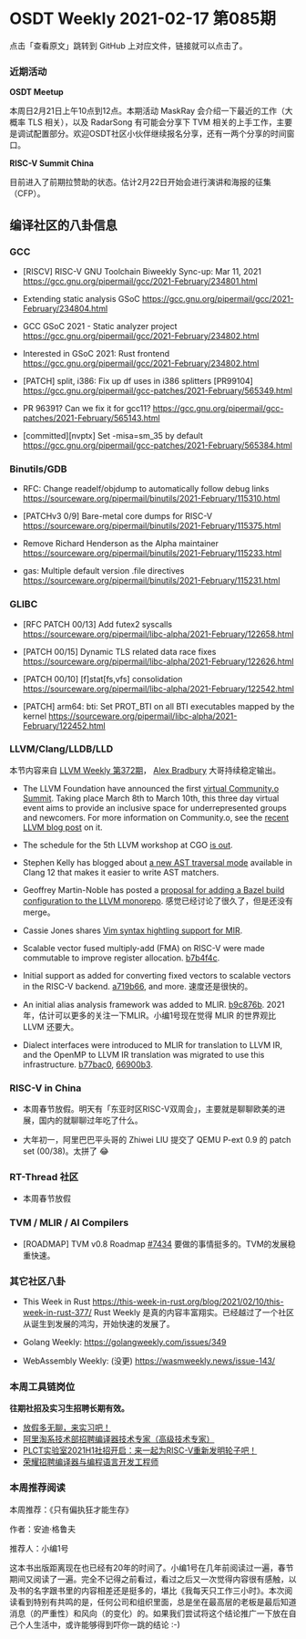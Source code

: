 # OSDT Weekly 2021-02-17 第085期

点击「查看原文」跳转到 GitHub 上对应文件，链接就可以点击了。

### 近期活动

**OSDT Meetup**

本周日2月21日上午10点到12点。本期活动 MaskRay 会介绍一下最近的工作（大概率 TLS 相关），以及 RadarSong 有可能会分享下 TVM 相关的上手工作，主要是调试配置部分。欢迎OSDT社区小伙伴继续报名分享，还有一两个分享的时间窗口。

**RISC-V Summit China**

目前进入了前期拉赞助的状态。估计2月22日开始会进行演讲和海报的征集（CFP）。

## 编译社区的八卦信息

### GCC

-  [RISCV] RISC-V GNU Toolchain Biweekly Sync-up: Mar 11, 2021
  https://gcc.gnu.org/pipermail/gcc/2021-February/234801.html

- Extending static analysis GSoC
  https://gcc.gnu.org/pipermail/gcc/2021-February/234804.html

- GCC GSoC 2021 - Static analyzer project
  https://gcc.gnu.org/pipermail/gcc/2021-February/234802.html

- Interested in GSoC 2021: Rust frontend
  https://gcc.gnu.org/pipermail/gcc/2021-February/234802.html

- [PATCH] split, i386: Fix up df uses in i386 splitters [PR99104]
  https://gcc.gnu.org/pipermail/gcc-patches/2021-February/565349.html

- PR 96391? Can we fix it for gcc11?
  https://gcc.gnu.org/pipermail/gcc-patches/2021-February/565143.html

- [committed][nvptx] Set -misa=sm_35 by default
  https://gcc.gnu.org/pipermail/gcc-patches/2021-February/565384.html

### Binutils/GDB

- RFC: Change readelf/objdump to automatically follow debug links
  https://sourceware.org/pipermail/binutils/2021-February/115310.html

- [PATCHv3 0/9] Bare-metal core dumps for RISC-V
  https://sourceware.org/pipermail/binutils/2021-February/115375.html

- Remove Richard Henderson as the Alpha maintainer
  https://sourceware.org/pipermail/binutils/2021-February/115233.html

- gas: Multiple default version .file directives
  https://sourceware.org/pipermail/binutils/2021-February/115231.html

### GLIBC

- [RFC PATCH 00/13] Add futex2 syscalls
  https://sourceware.org/pipermail/libc-alpha/2021-February/122658.html

- [PATCH 00/15] Dynamic TLS related data race fixes
  https://sourceware.org/pipermail/libc-alpha/2021-February/122626.html

- [PATCH 00/10] [f]stat[fs,vfs] consolidation
  https://sourceware.org/pipermail/libc-alpha/2021-February/122542.html

- [PATCH] arm64: bti: Set PROT_BTI on all BTI executables mapped by the kernel
  https://sourceware.org/pipermail/libc-alpha/2021-February/122452.html

### LLVM/Clang/LLDB/LLD

本节内容来自 [LLVM Weekly 第372期](http://llvmweekly.org/issue/372)，
[Alex Bradbury](https://www.linkedin.com/in/alex-bradbury/) 大哥持续稳定输出。

* The LLVM Foundation have announced the first [virtual Community.o Summit](https://llvm.swoogo.com/community-o-summit/). Taking place March 8th to March 10th, this three day virtual event aims to provide an inclusive space for underrepresented groups and newcomers. For more information on Community.o, see the [recent LLVM blog post](https://blog.llvm.org/posts/2021-02-10-community-dot-o/) on it.

* The schedule for the 5th LLVM workshop at CGO [is out](https://lists.llvm.org/pipermail/llvm-dev/2021-February/148434.html).

* Stephen Kelly has blogged about [a new AST traversal mode](https://steveire.wordpress.com/2021/02/14/ast-matchmaking-made-easy/) available in Clang 12 that makes it easier to write AST matchers.

* Geoffrey Martin-Noble has posted a [proposal for adding a Bazel build configuration to the LLVM monorepo](https://lists.llvm.org/pipermail/llvm-dev/2021-February/148437.html).
  感觉已经讨论了很久了，但是还没有merge。

* Cassie Jones shares [Vim syntax hightling support for MIR](https://lists.llvm.org/pipermail/llvm-dev/2021-February/148545.html).

* Scalable vector fused multiply-add (FMA) on RISC-V were made commutable to improve register allocation.
  [b7b4f4c](https://reviews.llvm.org/rGb7b4f4cbc3a6).

* Initial support as added for converting fixed vectors to scalable vectors in the RISC-V backend. [a719b66](https://reviews.llvm.org/rGa719b667a979), and more.
  速度还是很快的。

* An initial alias analysis framework was added to MLIR.
  [b9c876b](https://reviews.llvm.org/rGb9c876bd7e9a).
  2021年，估计可以更多的关注一下MLIR。小编1号现在觉得 MLIR 的世界观比 LLVM 还要大。

* Dialect interfaces were introduced to MLIR for translation to LLVM IR, and the OpenMP to LLVM IR translation was migrated to use this infrastructure.
  [b77bac0](https://reviews.llvm.org/rGb77bac057234),
  [66900b3](https://reviews.llvm.org/rG66900b3eae96).

### RISC-V in China

- 本周春节放假。明天有「东亚时区RISC-V双周会」，主要就是聊聊欧美的进展，国内的就聊聊过年吃了什么。

- 大年初一，阿里巴巴平头哥的 Zhiwei LIU 提交了 QEMU P-ext 0.9 的 patch set (00/38)。太拼了 😂

### RT-Thread 社区

- 本周春节放假

### TVM / MLIR / AI Compilers

- [ROADMAP] TVM v0.8 Roadmap [#7434](https://github.com/apache/tvm/issues/7434)
  要做的事情挺多的。TVM的发展稳重快速。

### 其它社区八卦

- This Week in Rust
  https://this-week-in-rust.org/blog/2021/02/10/this-week-in-rust-377/
  Rust Weekly 是真的内容丰富翔实。已经越过了一个社区从诞生到发展的鸿沟，开始快速的发展了。

- Golang Weekly:
  https://golangweekly.com/issues/349

- WebAssembly Weekly: (没更)
  https://wasmweekly.news/issue-143/

### 本周工具链岗位

**往期社招及实习生招聘长期有效。**

- [放假多无聊，来实习吧！](https://mp.weixin.qq.com/s/pWjPrHtaWnzWbPfqqcX1cQ)
- [阿里淘系技术部招聘编译器技术专家（高级技术专家）](https://mp.weixin.qq.com/s/Yr_XA_L9fCI8IvhuudwTkQ)
- [PLCT实验室2021H1社招开启：来一起为RISC-V重新发明轮子吧！](https://mp.weixin.qq.com/s/9BUJ1-LbHGm-Lhs_Lavzjw)
- [荣耀招聘编译器与编程语言开发工程师](https://mp.weixin.qq.com/s/XaLAhjLP6fhj3Vl-mUjXng)

### 本周推荐阅读

本周推荐：《只有偏执狂才能生存》

作者：安迪·格鲁夫

推荐人：小编1号

这本书出版距离现在也已经有20年的时间了。小编1号在几年前阅读过一遍，春节期间又阅读了一遍。完全不记得之前看过，看过之后又一次觉得内容很有感触，以及书的名字跟书里的内容相差还是挺多的，堪比《我每天只工作三小时》。本次阅读看到特别有共鸣的是，任何公司和组织里面，总是坐在最高层的老板是最后知道消息（的严重性）和风向（的变化）的。如果我们尝试将这个结论推广一下放在自己个人生活中，或许能够得到吓你一跳的结论 :-)
